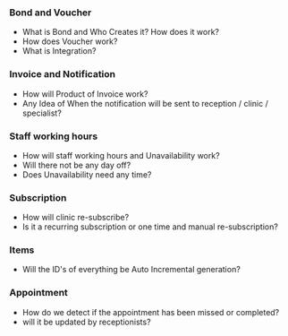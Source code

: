 ### Bond and Voucher

-   What is Bond and Who Creates it? How does it work?
-   How does Voucher work?
-   What is Integration?

### Invoice and Notification

-   How will Product of Invoice work?
-   Any Idea of When the notification will be sent to reception / clinic / specialist?

### Staff working hours

-   How will staff working hours and Unavailability work?
-   Will there not be any day off?
-   Does Unavailability need any time?

### Subscription

-   How will clinic re-subscribe?
-   Is it a recurring subscription or one time and manual re-subscription?

### Items

-   Will the ID's of everything be Auto Incremental generation?

### Appointment

-   How do we detect if the appointment has been missed or completed?
-   will it be updated by receptionists?
